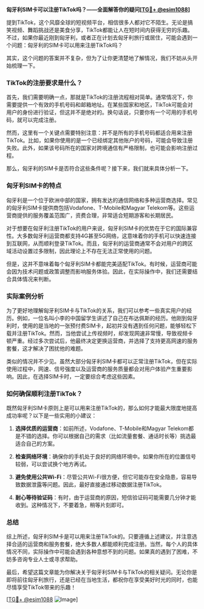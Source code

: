 **匈牙利SIM卡可以注册TikTok吗？——全面解答你的疑问[[TG💪+ @esim1088](https://t.me/s/esim1088)]**

提到TikTok，这个风靡全球的短视频平台，相信很多人都对它不陌生。无论是搞笑视频、舞蹈挑战还是美食分享，TikTok都能让人在短时间内获得无穷的乐趣。不过，如果你最近刚到匈牙利，或者正在计划去匈牙利旅行或居住，可能会遇到一个问题：匈牙利的SIM卡可以用来注册TikTok吗？

其实，这个问题的答案并不复杂，但为了让你更清楚地了解情况，我们不妨从头开始梳理一下。

### TikTok的注册要求是什么？

首先，我们需要明确一点，那就是TikTok的注册流程相对简单。通常情况下，你需要提供一个有效的手机号码和邮箱地址。在某些国家和地区，TikTok可能会对用户的身份进行验证，但这并不是绝对的。换句话说，只要你有一个可用的手机号码，就可以完成注册。

然而，这里有一个关键点需要特别注意：并不是所有的手机号码都适合用来注册TikTok。比如，如果你使用的是一个已经绑定其他账户的号码，可能会导致注册失败。此外，如果该号码所在的国家对跨境通信有严格限制，也可能会影响注册过程。

那么，匈牙利的SIM卡是否符合这些条件呢？接下来，我们就来具体分析一下。

### 匈牙利SIM卡的特点

匈牙利是一个位于欧洲中部的国家，拥有发达的通信网络和多种运营商选择。常见的匈牙利SIM卡提供商包括Vodafone、T-Mobile和Magyar Telekom等。这些运营商提供的服务覆盖范围广，资费合理，非常适合短期游客和长期居民。

对于想要在匈牙利注册TikTok的用户来说，匈牙利SIM卡的优势在于它的国际兼容性。大多数匈牙利运营商都支持4G甚至5G网络，这意味着你的手机可以快速连接到互联网，从而顺利登录TikTok。而且，匈牙利的运营商通常不会对用户的跨区域活动设置过多限制，因此理论上不存在无法正常使用的问题。

但是，这并不意味着每个匈牙利SIM卡都能完美适配TikTok。有时候，运营商可能会因为技术问题或政策调整而影响服务体验。因此，在实际操作中，我们还需要结合具体情况来判断。

### 实际案例分析

为了更好地理解匈牙利SIM卡与TikTok的关系，我们可以参考一些真实用户的经历。例如，一位名叫小李的中国留学生讲述了自己在布达佩斯的经历。他刚到匈牙利时，使用的是当地的一张预付费SIM卡，起初并没有遇到任何问题，能够轻松下载并注册TikTok。然而，当他尝试上传视频时，却发现网速非常慢，导致视频卡顿严重。经过多次尝试后，他最终决定更换运营商，并选择了支持更高网速的服务套餐，这才解决了困扰他的难题。

类似的情况并不少见。虽然大部分匈牙利SIM卡都可以正常注册TikTok，但在实际使用过程中，网速、信号强度以及运营商的服务质量都会对用户体验产生重要影响。因此，在选择SIM卡时，一定要综合考虑这些因素。

### 如何确保顺利注册TikTok？

既然匈牙利SIM卡原则上是可以用来注册TikTok的，那么如何才能最大限度地提高成功率呢？以下是一些实用的小建议：

1. **选择优质的运营商**：如前所述，Vodafone、T-Mobile和Magyar Telekom都是不错的选择。你可以根据自己的需求（比如流量套餐、通话时长等）挑选最适合自己的方案。
   
2. **检查网络环境**：确保你的手机处于良好的网络环境中。如果你所在的位置信号较弱，可以尝试换个地方再试。
   
3. **避免使用公共Wi-Fi**：尽管公共Wi-Fi很方便，但它可能存在安全隐患，容易导致数据泄露等问题。因此，最好直接通过移动数据注册TikTok。
   
4. **耐心等待验证码**：有时，由于运营商的原因，短信验证码可能需要几分钟才能收到。这种情况下，不要着急，稍等片刻即可。

### 总结

综上所述，匈牙利SIM卡是可以用来注册TikTok的。只要遵循上述建议，并注意选择合适的运营商和服务套餐，绝大多数人都能顺利完成注册。当然，每个人的具体情况不同，实际操作中可能会遇到各种意想不到的问题。如果真的遇到了困难，不妨多咨询专业人士或寻求帮助。

最后，希望这篇文章能为你解决关于匈牙利SIM卡与TikTok的相关疑问。无论你是即将前往匈牙利旅行，还是已经在当地生活，都祝你在享受美好时光的同时，也能尽情享受TikTok带来的乐趣！

[[TG💪+ @esim1088](https://t.me/s/esim1088) ![Image](https://i.postimg.cc/4NQfJmqS/Snipaste-2025-05-13-00-14-12.png)]